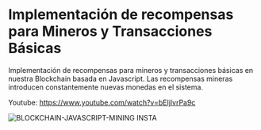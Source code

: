 # Implementación de recompensas para Mineros y Transacciones Básicas

Implementación de recompensas para mineros y transacciones básicas en nuestra Blockchain basada en Javascript.  Las recompensas mineras introducen constantemente nuevas monedas en el sistema.

Youtube: https://www.youtube.com/watch?v=bEIjlvrPa9c

![BLOCKCHAIN-JAVASCRIPT-MINING INSTA](https://user-images.githubusercontent.com/101588200/163597074-b2961526-ae4d-44d5-b112-7c129df80268.jpg)
